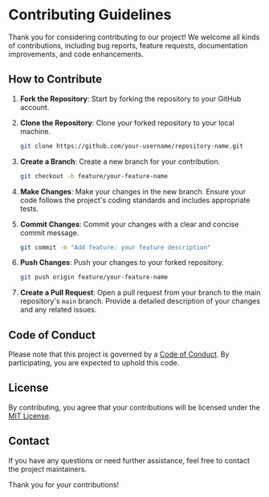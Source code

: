 # Contributing Guidelines

Thank you for considering contributing to our project! We welcome all kinds of contributions, including bug reports, feature requests, documentation improvements, and code enhancements.

## How to Contribute

1. **Fork the Repository**: Start by forking the repository to your GitHub account.

2. **Clone the Repository**: Clone your forked repository to your local machine.
    ```bash
    git clone https://github.com/your-username/repository-name.git
    ```

3. **Create a Branch**: Create a new branch for your contribution.
    ```bash
    git checkout -b feature/your-feature-name
    ```

4. **Make Changes**: Make your changes in the new branch. Ensure your code follows the project's coding standards and includes appropriate tests.

5. **Commit Changes**: Commit your changes with a clear and concise commit message.
    ```bash
    git commit -m "Add feature: your feature description"
    ```

6. **Push Changes**: Push your changes to your forked repository.
    ```bash
    git push origin feature/your-feature-name
    ```

7. **Create a Pull Request**: Open a pull request from your branch to the main repository's `main` branch. Provide a detailed description of your changes and any related issues.

## Code of Conduct

Please note that this project is governed by a [Code of Conduct](CODE_OF_CONDUCT.md). By participating, you are expected to uphold this code.

## License

By contributing, you agree that your contributions will be licensed under the [MIT License](LICENSE).

## Contact

If you have any questions or need further assistance, feel free to contact the project maintainers.

Thank you for your contributions!
